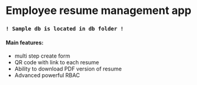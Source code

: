 # Employee resume management app

### `! Sample db is located in db folder !`

#### Main features:
* multi step create form
* QR code with link to each resume
* Ability to download PDF version of resume
* Advanced powerful RBAC
